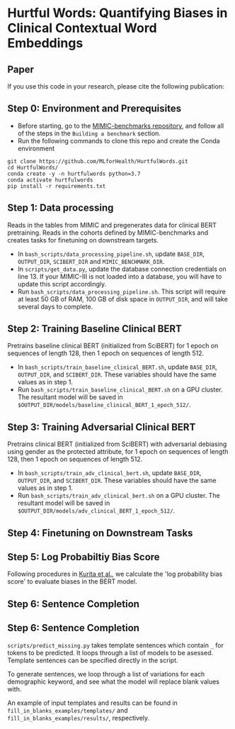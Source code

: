 # Hurtful Words: Quantifying Biases in Clinical Contextual Word Embeddings

## Paper
If you use this code in your research, please cite the following publication:

## Step 0: Environment and Prerequisites
- Before starting, go to the [MIMIC-benchmarks repository](https://github.com/YerevaNN/mimic3-benchmarks), and follow all of the steps in the `Building a benchmark` section.
- Run the following commands to clone this repo and create the Conda environment
```
git clone https://github.com/MLforHealth/HurtfulWords.git
cd HurtfulWords/
conda create -y -n hurtfulwords python=3.7
conda activate hurtfulwords
pip install -r requirements.txt
```

## Step 1: Data processing
Reads in the tables from MIMIC and pregenerates data for clinical BERT pretraining. Reads in the cohorts defined by MIMIC-benchmarks and creates tasks for finetuning on downstream targets.
- In `bash_scripts/data_processing_pipeline.sh`, update `BASE_DIR`, `OUTPUT_DIR`, `SCIBERT_DIR` and `MIMIC_BENCHMARK_DIR`.
- In `scripts/get_data.py`, update the database connection credentials on line 13. If your MIMIC-III is not loaded into a database, you will have to update this script accordingly.
- Run `bash_scripts/data_processing_pipeline.sh`. This script will require at least 50 GB of RAM, 100 GB of disk space in `OUTPUT_DIR`, and will take several days to complete.

## Step 2: Training Baseline Clinical BERT
Pretrains baseline clinical BERT (initialized from SciBERT) for 1 epoch on sequences of length 128, then 1 epoch on sequences of length 512.
- In `bash_scripts/train_baseline_clinical_BERT.sh`, update `BASE_DIR`, `OUTPUT_DIR`, and `SCIBERT_DIR`. These variables should have the same values as in step 1.
- Run `bash_scripts/train_baseline_clinical_BERT.sh` on a GPU cluster. The resultant model will be saved in `$OUTPUT_DIR/models/baseline_clinical_BERT_1_epoch_512/`.

## Step 3: Training Adversarial Clinical BERT
Pretrains clinical BERT (initialized from SciBERT) with adversarial debiasing using gender as the protected attribute, for 1 epoch on sequences of length 128, then 1 epoch on sequences of length 512. 
- In `bash_scripts/train_adv_clinical_bert.sh`, update `BASE_DIR`, `OUTPUT_DIR`, and `SCIBERT_DIR`. These variables should have the same values as in step 1.
- Run `bash_scripts/train_adv_clinical_bert.sh` on a GPU cluster. The resultant model will be saved in `$OUTPUT_DIR/models/adv_clinical_BERT_1_epoch_512/`.


## Step 4: Finetuning on Downstream Tasks

## Step 5: Log Probabiltiy Bias Score
Following procedures in [Kurita et al.](http://arxiv.org/abs/1906.07337), we calculate the 'log probability bias score' to evaluate biases in the BERT model. 

## Step 6: Sentence Completion 

## Step 6: Sentence Completion
`scripts/predict_missing.py` takes template sentences which contain `_` for tokens to be predicted. It loops through a list of models to be asessed. Template sentences can be specified directly in the script.

To generate sentences, we loop through a list of variations for each demographic keyword, and see what the model will replace blank values with. 

An example of input templates and results can be found in `fill_in_blanks_examples/templates/` and `fill_in_blanks_examples/results/`, respectively.

